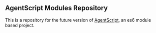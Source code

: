 ## AgentScript Modules Repository

This is a repository for the future version of [AgentScript](http://agentscript.org), an es6 module based project.
